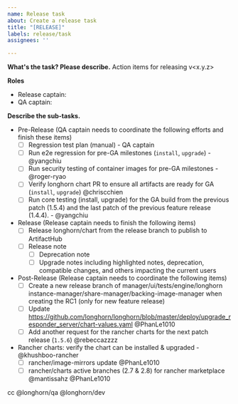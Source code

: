 ```yaml
---
name: Release task
about: Create a release task
title: "[RELEASE]"
labels: release/task
assignees: ''

---
```


**What's the task? Please describe.**
Action items for releasing v<x.y.z>

**Roles**
- Release captain: <!--responsible for RD efforts of release development and coordinating with QA captain-->
- QA captain: <!--responsible for coordinating QA efforts of release testing tasks-->

**Describe the sub-tasks.**
  - Pre-Release (QA captain needs to coordinate the following efforts and finish these items)
    - [ ] Regression test plan (manual) - QA captain 
    - [ ] Run e2e regression for pre-GA milestones (`install`, `upgrade`) - @yangchiu 
    - [ ] Run security testing of container images for pre-GA milestones - @roger-ryao 
    - [ ] Verify longhorn chart PR to ensure all artifacts are ready for GA (`install`, `upgrade`)  @chriscchien 
    - [ ] Run core testing (install, upgrade) for the GA build from the previous patch (1.5.4) and the last patch of the previous feature release (1.4.4). - @yangchiu 
  - Release (Release captain needs to finish the following items)
    - [ ] Release longhorn/chart from the release branch to publish to ArtifactHub
    - [ ] Release note
	     - [ ] Deprecation note
	     - [ ] Upgrade notes including highlighted notes, deprecation, compatible changes, and others impacting the current users
  - Post-Release (Release captain needs to coordinate the following items)
    - [ ] Create a new release branch of manager/ui/tests/engine/longhorn instance-manager/share-manager/backing-image-manager when creating the RC1 (only for new feature release)
    - [ ] Update https://github.com/longhorn/longhorn/blob/master/deploy/upgrade_responder_server/chart-values.yaml @PhanLe1010 
    - [ ] Add another request for the rancher charts for the next patch release (`1.5.6`) @rebeccazzzz  
  - Rancher charts: verify the chart can be installed & upgraded - @khushboo-rancher 
    - [ ] rancher/image-mirrors update @PhanLe1010
    - [ ] rancher/charts active branches (2.7 & 2.8) for rancher marketplace @mantissahz @PhanLe1010 

cc @longhorn/qa @longhorn/dev 
